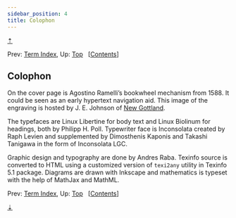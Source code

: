 ```yaml
---
sidebar_position: 4
title: Colophon
---
```


<div class="section">

[⇡](#pagetop)

Prev: [Term Index](Term-Index.xhtml#Term-Index), Up:
[Top](index.xhtml#Top)  
\[[Contents](index.xhtml#SEC_Contents "Table of contents")\]

## Colophon

On the cover page is Agostino Ramelli’s bookwheel mechanism from 1588.
It could be seen as an early hypertext navigation aid. This image of the
engraving is hosted by J. E. Johnson of [New
Gottland](http://newgottland.com/2012/02/09/before-the-ereader-there-was-the-wheelreader/ramelli_bookwheel_1032px/).

The typefaces are Linux Libertine for body text and Linux Biolinum for
headings, both by Philipp H. Poll. Typewriter face is Inconsolata
created by Raph Levien and supplemented by Dimosthenis Kaponis and
Takashi Tanigawa in the form of Inconsolata LGC.

Graphic design and typography are done by Andres Raba. Texinfo source is
converted to HTML using a customized version of `texi2any` utility in
Texinfo 5.1 package. Diagrams are drawn with Inkscape and mathematics is
typeset with the help of MathJax and MathML.

Prev: [Term Index](Term-Index.xhtml#Term-Index), Up:
[Top](index.xhtml#Top)  
\[[Contents](index.xhtml#SEC_Contents "Table of contents")\]

</div>

[⇣](#pagebottom)
